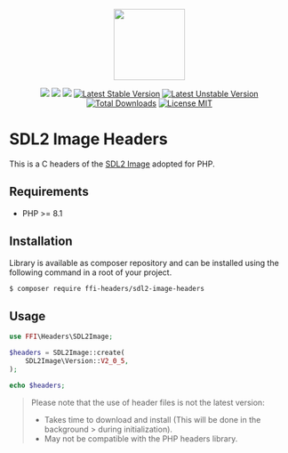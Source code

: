 <p align="center">
    <a href="https://github.com/php-ffi-headers">
        <img src="https://avatars.githubusercontent.com/u/101121010?s=256" width="128" />
    </a>
</p>

<p align="center">
    <a href="https://github.com/php-ffi-headers/sdl2-image-headers/actions"><img src="https://github.com/php-ffi-headers/sdl2-image-headers/workflows/build/badge.svg"></a>
    <a href="https://packagist.org/packages/ffi-headers/sdl2-image-headers"><img src="https://img.shields.io/badge/PHP-8.1.0-ff0140.svg"></a>
    <a href="https://packagist.org/packages/ffi-headers/sdl2-image-headers"><img src="https://img.shields.io/badge/SDL2%20Image-2.6.2-cc3c20.svg"></a>
    <a href="https://packagist.org/packages/ffi-headers/sdl2-image-headers"><img src="https://poser.pugx.org/ffi-headers/sdl2-image-headers/version" alt="Latest Stable Version"></a>
    <a href="https://packagist.org/packages/ffi-headers/sdl2-image-headers"><img src="https://poser.pugx.org/ffi-headers/sdl2-image-headers/v/unstable" alt="Latest Unstable Version"></a>
    <a href="https://packagist.org/packages/ffi-headers/sdl2-image-headers"><img src="https://poser.pugx.org/ffi-headers/sdl2-image-headers/downloads" alt="Total Downloads"></a>
    <a href="https://raw.githubusercontent.com/php-ffi-headers/sdl2-image-headers/master/LICENSE.md"><img src="https://poser.pugx.org/ffi-headers/sdl2-image-headers/license" alt="License MIT"></a>
</p>

# SDL2 Image Headers

This is a C headers of the [SDL2 Image](https://www.libsdl.org/projects/SDL_image) adopted for PHP.

## Requirements

- PHP >= 8.1

## Installation

Library is available as composer repository and can be installed using the
following command in a root of your project.

```sh
$ composer require ffi-headers/sdl2-image-headers
```

## Usage

```php
use FFI\Headers\SDL2Image;

$headers = SDL2Image::create(
    SDL2Image\Version::V2_0_5,
);

echo $headers;
```

> Please note that the use of header files is not the latest version:
> - Takes time to download and install (This will be done in the background
    >   during initialization).
> - May not be compatible with the PHP headers library.

